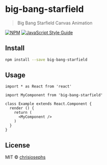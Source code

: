 # big-bang-starfield

> Big Bang Starfield Canvas Animation

[![NPM](https://img.shields.io/npm/v/big-bang-starfield.svg)](https://www.npmjs.com/package/big-bang-starfield) [![JavaScript Style Guide](https://img.shields.io/badge/code_style-standard-brightgreen.svg)](https://standardjs.com)

## Install

```bash
npm install --save big-bang-starfield
```

## Usage

```tsx
import * as React from 'react'

import MyComponent from 'big-bang-starfield'

class Example extends React.Component {
  render () {
    return (
      <MyComponent />
    )
  }
}
```

## License

MIT © [chrisjosephs](https://github.com/chrisjosephs)
